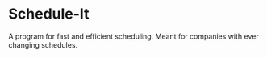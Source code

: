 # Schedule-It
A program for fast and efficient scheduling. Meant for companies with ever changing schedules.
